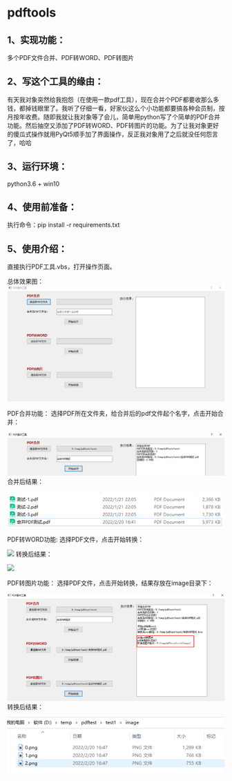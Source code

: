# pdftools
## 1、实现功能：
多个PDF文件合并、PDF转WORD、PDF转图片
## 2、写这个工具的缘由：
有天我对象突然给我抱怨（在使用一款pdf工具），现在合并个PDF都要收那么多钱，都掉钱眼里了。我听了仔细一看，好家伙这么个小功能都要搞各种会员制，按月按年收费。随即我就让我对象等了会儿，简单用python写了个简单的PDF合并功能。然后抽空又添加了PDF转WORD、PDF转图片的功能。为了让我对象更好的傻瓜式操作就用PyQt5顺手加了界面操作，反正我对象用了之后就没任何怨言了，哈哈
## 3、运行环境：
python3.6 + win10
## 4、使用前准备：
执行命令：pip install -r requirements.txt
## 5、使用介绍：
直接执行PDF工具.vbs，打开操作页面。

总体效果图：
![](picture/总体效果.jpg)

PDF合并功能：
选择PDF所在文件夹，给合并后的pdf文件起个名字，点击开始合并：

![](picture/合并pdf_1.jpg)
合并后结果：

![](picture/合并pdf_2.png)

PDF转WORD功能:
选择PDF文件，点击开始转换：

![](picture/pdf转word_1.png)
转换后结果：

![](picture/pdf转word_2.png)

PDF转图片功能：
选择PDF文件，点击开始转换，结果存放在image目录下：

![](picture/pdf转图片_1.png)
转换后结果：

![](picture/pdf转图片_2.png)
